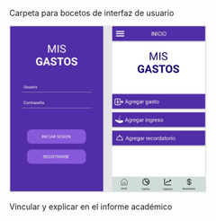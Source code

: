 Carpeta para bocetos de interfaz de usuario


<img src="./images/inicio_y_menu.JPG"
        alt="Primer boceto inicio y menu"
        width="350"/>
        
Vincular y explicar en el informe académico


